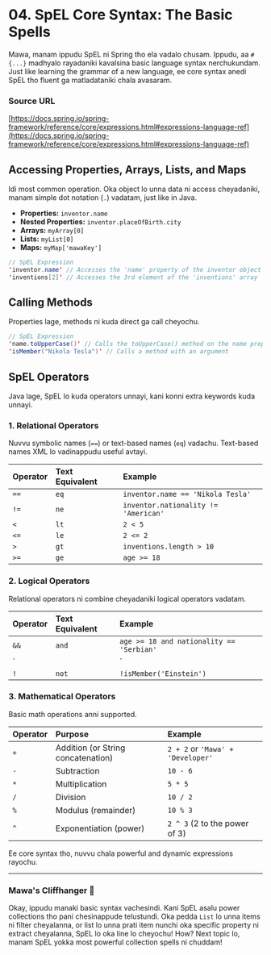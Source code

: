 # 04. SpEL Core Syntax: The Basic Spells

Mawa, manam ippudu SpEL ni Spring tho ela vadalo chusam. Ippudu, aa `#{...}` madhyalo rayadaniki kavalsina basic language syntax nerchukundam. Just like learning the grammar of a new language, ee core syntax anedi SpEL tho fluent ga matladataniki chala avasaram.

### Source URL
[https://docs.spring.io/spring-framework/reference/core/expressions.html#expressions-language-ref](https://docs.spring.io/spring-framework/reference/core/expressions.html#expressions-language-ref)

## Accessing Properties, Arrays, Lists, and Maps

Idi most common operation. Oka object lo unna data ni access cheyadaniki, manam simple dot notation (`.`) vadatam, just like in Java.

*   **Properties:** `inventor.name`
*   **Nested Properties:** `inventor.placeOfBirth.city`
*   **Arrays:** `myArray[0]`
*   **Lists:** `myList[0]`
*   **Maps:** `myMap['mawaKey']`

```java
// SpEL Expression
'inventor.name' // Accesses the 'name' property of the inventor object
'inventions[2]' // Accesses the 3rd element of the 'inventions' array
```

## Calling Methods

Properties lage, methods ni kuda direct ga call cheyochu.

```java
// SpEL Expression
'name.toUpperCase()' // Calls the toUpperCase() method on the name property
'isMember("Nikola Tesla")' // Calls a method with an argument
```

## SpEL Operators

Java lage, SpEL lo kuda operators unnayi, kani konni extra keywords kuda unnayi.

### 1. Relational Operators
Nuvvu symbolic names (`==`) or text-based names (`eq`) vadachu. Text-based names XML lo vadinappudu useful avtayi.

| Operator | Text Equivalent | Example |
| :--- | :--- | :--- |
| `==` | `eq` | `inventor.name == 'Nikola Tesla'` |
| `!=` | `ne` | `inventor.nationality != 'American'` |
| `<` | `lt` | `2 < 5` |
| `<=` | `le` | `2 <= 2` |
| `>` | `gt` | `inventions.length > 10` |
| `>=` | `ge` | `age >= 18` |

### 2. Logical Operators
Relational operators ni combine cheyadaniki logical operators vadatam.

| Operator | Text Equivalent | Example |
| :--- | :--- | :--- |
| `&&` | `and` | `age >= 18 and nationality == 'Serbian'` |
| `||` | `or` | `name == 'Tesla' or name == 'Edison'` |
| `!` | `not` | `!isMember('Einstein')` |

### 3. Mathematical Operators
Basic math operations anni supported.

| Operator | Purpose | Example |
| :--- | :--- | :--- |
| `+` | Addition (or String concatenation) | `2 + 2` or `'Mawa' + 'Developer'` |
| `-` | Subtraction | `10 - 6` |
| `*` | Multiplication | `5 * 5` |
| `/` | Division | `10 / 2` |
| `%` | Modulus (remainder) | `10 % 3` |
| `^` | Exponentiation (power) | `2 ^ 3` (2 to the power of 3) |

Ee core syntax tho, nuvvu chala powerful and dynamic expressions rayochu.

***

### Mawa's Cliffhanger 🧗
Okay, ippudu manaki basic syntax vachesindi. Kani SpEL asalu power collections tho pani chesinappude telustundi. Oka pedda `List` lo unna items ni filter cheyalanna, or list lo unna prati item nunchi oka specific property ni extract cheyalanna, SpEL lo oka line lo cheyochu! How? Next topic lo, manam SpEL yokka most powerful collection spells ni chuddam!
